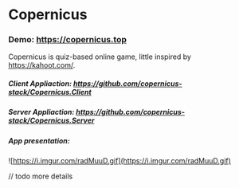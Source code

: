 # Copernicus

### Demo: https://copernicus.top

Copernicus is quiz-based online game, little inspired by https://kahoot.com/.

##### Client Appliaction: https://github.com/copernicus-stack/Copernicus.Client
##### Server Appliaction: https://github.com/copernicus-stack/Copernicus.Server


##### App presentation:
![https://i.imgur.com/radMuuD.gif](https://i.imgur.com/radMuuD.gif)

// todo more details
